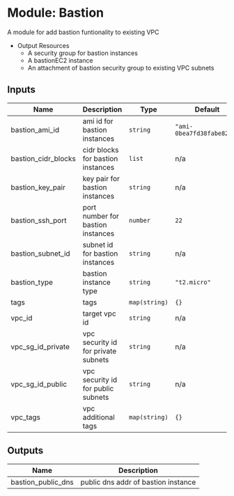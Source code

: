 # Module: Bastion

A module for add bastion funtionality to existing VPC

* Output Resources
    * A security group for bastion instances
    * A bastionEC2 instance
    * An attachment of bastion security group to existing VPC subnets

## Inputs

| Name | Description | Type | Default | Required |
|------|-------------|------|---------|:--------:|
| bastion\_ami\_id | ami id for bastion instances | `string` | `"ami-0bea7fd38fabe821a"` | no |
| bastion\_cidr\_blocks | cidr blocks for bastion instances | `list` | n/a | yes |
| bastion\_key\_pair | key pair for bastion instances | `string` | n/a | yes |
| bastion\_ssh\_port | port number for bastion instances | `number` | `22` | no |
| bastion\_subnet\_id | subnet id for bastion instances | `string` | n/a | yes |
| bastion\_type | bastion instance type | `string` | `"t2.micro"` | no |
| tags | tags | `map(string)` | `{}` | no |
| vpc\_id | target vpc id | `string` | n/a | yes |
| vpc\_sg\_id\_private | vpc security id for private subnets | `string` | n/a | yes |
| vpc\_sg\_id\_public | vpc security id for public subnets | `string` | n/a | yes |
| vpc\_tags | vpc additional tags | `map(string)` | `{}` | no |

## Outputs

| Name | Description |
|------|-------------|
| bastion\_public\_dns | public dns addr of bastion instance |

